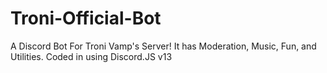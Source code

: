 # Troni-Official-Bot
A Discord Bot For Troni Vamp's Server! It has Moderation, Music, Fun, and Utilities. Coded in using Discord.JS v13
